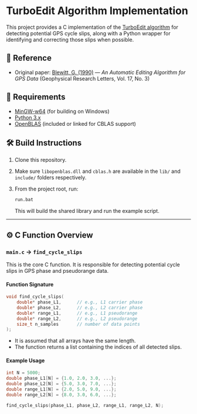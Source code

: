 # TurboEdit Algorithm Implementation

This project provides a C implementation of the [TurboEdit algorithm](https://agupubs.onlinelibrary.wiley.com/doi/10.1029/GL017i003p00199) for detecting potential GPS cycle slips, along with a Python wrapper for identifying and correcting those slips when possible.

## 📖 Reference

- Original paper: [Blewitt, G. (1990)](https://agupubs.onlinelibrary.wiley.com/doi/10.1029/GL017i003p00199) — *An Automatic Editing Algorithm for GPS Data* (Geophysical Research Letters, Vol. 17, No. 3)

## 🧱 Requirements

- [MinGW-w64](https://www.mingw-w64.org/) (for building on Windows)
- [Python 3.x](https://www.python.org/)
- [OpenBLAS](https://github.com/xianyi/OpenBLAS) (included or linked for CBLAS support)

## 🛠️ Build Instructions

1. Clone this repository.
2. Make sure `libopenblas.dll` and `cblas.h` are available in the `lib/` and `include/` folders respectively.
3. From the project root, run:

   ```bat
   run.bat
   ```

   This will build the shared library and run the example script.

---

## ⚙️ C Function Overview

### `main.c` → `find_cycle_slips`

This is the core C function. It is responsible for detecting potential cycle slips in GPS phase and pseudorange data.

#### Function Signature
```c
void find_cycle_slips(
    double* phase_L1,      // e.g., L1 carrier phase
    double* phase_L2,      // e.g., L2 carrier phase
    double* range_L1,      // e.g., L1 pseudorange
    double* range_L2,      // e.g., L2 pseudorange
    size_t n_samples       // number of data points
);
```

- It is assumed that all arrays have the same length.
- The function returns a list containing the indices of all detected slips.

#### Example Usage
```c
int N = 5000;
double phase_L1[N] = {1.0, 2.0, 3.0, ...};
double phase_L2[N] = {5.0, 3.0, 7.0, ...};
double range_L1[N] = {2.0, 5.0, 9.0, ...};
double range_L2[N] = {8.0, 3.0, 6.0, ...};

find_cycle_slips(phase_L1, phase_L2, range_L1, range_L2, N);
```
